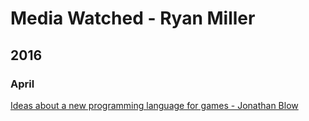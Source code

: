 # Media Watched - Ryan Miller

## 2016

### April

[Ideas about a new programming language for games - Jonathan Blow](https://www.youtube.com/watch?v=TH9VCN6UkyQ)
